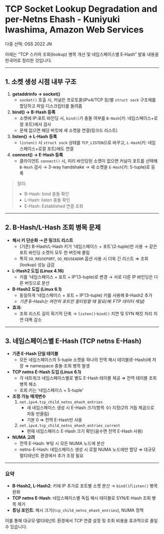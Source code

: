 # TCP Socket Lookup Degradation and per-Netns Ehash - Kuniyuki Iwashima, Amazon Web Services

다중 선택: OSS 2022 JN

아래는 “TCP 스키마 조회(lookup) 병목 개선 및 네임스페이스별 E‐Hash” 발표 내용을 한국어로 정리한 것입니다.

---

## 1. 소켓 생성 시점 내부 구조

1. **getaddrinfo → socket()**
    - `socket()` 호출 시, 커널은 프로토콜(IPv4/TCP 등)별 `struct sock` 구조체를 할당하고 파일 디스크립터를 돌려줌
2. **bind() → B-Hash 등록**
    - 소켓에 IP:포트 바인딩 시, `bind()`가 충돌 여부를 `B-Hash`(키: 네임스페이스+로컬 포트)에서 검사
    - 문제 없으면 해당 버킷에 새 소켓을 연결(링크드 리스트)
3. **listen() → L-Hash 등록**
    - `listen()` 시 `struct sock` 상태를 `TCP_LISTEN`으로 바꾸고, `L-Hash`(키: 네임스페이스+로컬 포트)에도 연결
4. **connect() → E-Hash 등록**
    - 클라이언트 `connect()` 시, 미리 바인딩된 소켓이 없으면 커널이 포트를 선택해 `B-Hash` 검사 → 3-way handshake → 새 소켓을 `E-Hash`(키: 5-tuple)로 등록

> 정리:
> 
> - B-Hash: bind 충돌 확인
> - L-Hash: listen 충돌 확인
> - E-Hash: Established 연결 조회

---

## 2. B-Hash/L-Hash 조회 병목 문제

- **해시 키 단순화 ⇢ 큰 링크드 리스트**
    - (기존) B-Hash/L-Hash 키가 ‘네임스페이스 + 포트’(2-tuple)만 사용 → 같은 포트 바인딩 소켓이 모두 한 버킷에 몰림
    - 특히 `SO_REUSEPORT`, `SO_REUSEADDR` 옵션 사용 시 더욱 긴 리스트 ⇒ 조회(lookup) 성능 급감
- **L-Hash2 도입 (Linux 4.16)**
    - 키를 ‘네임스페이스 + 포트 + IP’(3-tuple)로 변경 → 서로 다른 IP 바인딩은 다른 버킷으로 분산
- **B-Hash2 도입 (Linux 6.1)**
    - 동일하게 ‘네임스페이스 + 포트 + IP’(3-tuple) 키를 사용해 B-Hash2 추가
    - *기존 B-Hash는 여전히 포트만 필터링할 때 필요(예: FTP 데이터 채널)*
- **효과:**
    - 조회 리스트 길이 획기적 단축 → `listen()`·`bind()` 지연 및 SYN 패킷 처리 지연 대폭 감소

---

## 3. 네임스페이스별 E-Hash (TCP netns E-Hash)

- **기존 E-Hash 단일 테이블**
    - 모든 네임스페이스의 5-tuple 소켓을 하나의 전역 해시 테이블(E-Hash)에 저장 ⇒ namespace 충돌·조회 병목 발생
- **TCP netns E-Hash 도입 (Linux 6.1)**
    - 각 네트워크 네임스페이스별로 별도 E-Hash 테이블 제공 ⇒ 전역 테이블 조회 병목 해소
    - 조회 키는 ‘네임스페이스 + 5-tuple’
- **조정 가능 매개변수**
    1. `net.ipv4.tcp_child_netns_ehash_entries`
        - 새 네임스페이스 생성 시 E-Hash 크기(항목 수) 지정(2의 거듭 제곱으로 자동 반올림)
        - 기본 0 ⇒ 전역 E-Hash만 사용
    2. `net.ipv4.tcp_child_netns_ehash_entries_current`
        - 현재 네임스페이스 E-Hash 크기 확인(음수면 전역 E-Hash 사용)
- **NUMA 고려**
    - 전역 E-Hash: 부팅 시 모든 NUMA 노드에 분산
    - netns-E-Hash: 네임스페이스 생성 시 로컬 NUMA 노드에만 할당 ⇒ 대규모 멀티테넌트 환경에서 추가 조정 필요

---

### 요약

- **B-Hash2, L-Hash2**: 키에 IP 추가로 포트별 소켓 분산 → `bind()`/`listen()` 병목 완화
- **TCP netns E-Hash**: 네임스페이스별 독립 해시 테이블로 SYN/E-Hash 조회 병목 제거
- **튜닝 포인트**: 해시 크기(`tcp_child_netns_ehash_entries`), NUMA 정책

이를 통해 대규모·멀티테넌트 환경에서 TCP 연결 설정 및 조회 비용을 효과적으로 줄일 수 있습니다.